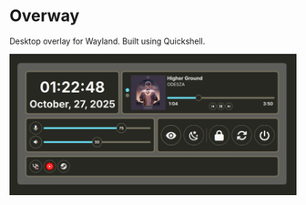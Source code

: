 # Overway

Desktop overlay for Wayland. Built using Quickshell.

![Screenshot of Program](assets/showcase.png)
